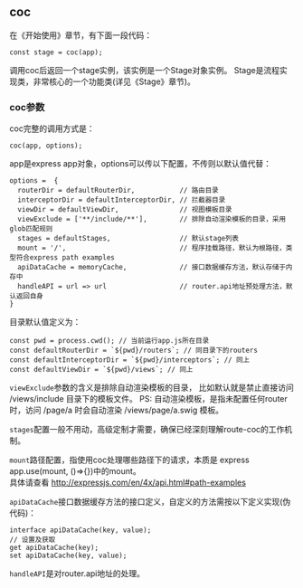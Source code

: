 ## coc

在《开始使用》章节，有下面一段代码：
```
const stage = coc(app);
```
调用coc后返回一个stage实例，该实例是一个Stage对象实例。
Stage是流程实现类，非常核心的一个功能类(详见《Stage》章节)。

### coc参数

coc完整的调用方式是：

```
coc(app, options);
```

app是express app对象，options可以传以下配置，不传则以默认值代替：

```
options =  { 
  routerDir = defaultRouterDir,           // 路由目录 
  interceptorDir = defaultInterceptorDir, // 拦截器目录
  viewDir = defaultViewDir,               // 视图模板目录        
  viewExclude = ['**/include/**'],        // 排除自动渲染模板的目录，采用glob匹配规则
  stages = defaultStages,                 // 默认stage列表 
  mount = '/',                            // 程序挂载路径，默认为根路径，类型符合express path examples
  apiDataCache = memoryCache,             // 接口数据缓存方法，默认存储于内存中
  handleAPI = url => url                  // router.api地址预处理方法，默认返回自身
}

```

目录默认值定义为：
```
const pwd = process.cwd(); // 当前运行app.js所在目录
const defaultRouterDir = `${pwd}/routers`; // 同目录下的routers
const defaultInterceptorDir = `${pwd}/interceptors`; // 同上
const defaultViewDir = `${pwd}/views`; // 同上
```

`viewExclude`参数的含义是排除自动渲染模板的目录，
比如默认就是禁止直接访问 /views/include 目录下的模板文件。
PS: 自动渲染模板，是指未配置任何router时，访问 /page/a 时会自动渲染 /views/page/a.swig 模板。

`stages`配置一般不用动，高级定制才需要，确保已经深刻理解route-coc的工作机制。

`mount`路径配置，指使用coc处理哪些路径下的请求，本质是 express app.use(mount, ()=>{})中的mount。<br>
 具体请查看 http://expressjs.com/en/4x/api.html#path-examples

`apiDataCache`接口数据缓存方法的接口定义，自定义的方法需按以下定义实现(伪代码)：
```
interface apiDataCache(key, value);
// 设置及获取
get apiDataCache(key);
set apiDataCache(key, value);
```

`handleAPI`是对router.api地址的处理。
